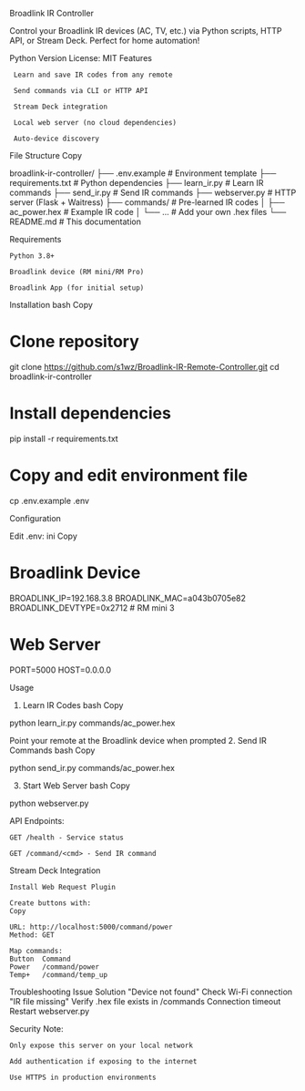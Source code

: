 Broadlink IR Controller 

Control your Broadlink IR devices (AC, TV, etc.) via Python scripts, HTTP API, or Stream Deck. Perfect for home automation!

Python Version
License: MIT
Features 

     Learn and save IR codes from any remote

     Send commands via CLI or HTTP API

     Stream Deck integration

     Local web server (no cloud dependencies)

     Auto-device discovery

File Structure 
Copy

broadlink-ir-controller/
├── .env.example              # Environment template
├── requirements.txt          # Python dependencies
├── learn_ir.py               # Learn IR commands
├── send_ir.py                # Send IR commands
├── webserver.py              # HTTP server (Flask + Waitress)
├── commands/                 # Pre-learned IR codes
│   ├── ac_power.hex          # Example IR code
│   └── ...                   # Add your own .hex files
└── README.md                 # This documentation

Requirements 

    Python 3.8+

    Broadlink device (RM mini/RM Pro)

    Broadlink App (for initial setup)

Installation 
bash
Copy

# Clone repository
git clone https://github.com/s1wz/Broadlink-IR-Remote-Controller.git
cd broadlink-ir-controller

# Install dependencies
pip install -r requirements.txt

# Copy and edit environment file
cp .env.example .env

Configuration 

Edit .env:
ini
Copy

# Broadlink Device
BROADLINK_IP=192.168.3.8
BROADLINK_MAC=a043b0705e82
BROADLINK_DEVTYPE=0x2712  # RM mini 3

# Web Server
PORT=5000
HOST=0.0.0.0

Usage 
1. Learn IR Codes
bash
Copy

python learn_ir.py commands/ac_power.hex

Point your remote at the Broadlink device when prompted
2. Send IR Commands
bash
Copy

python send_ir.py commands/ac_power.hex

3. Start Web Server
bash
Copy

python webserver.py

API Endpoints:

    GET /health - Service status

    GET /command/<cmd> - Send IR command

Stream Deck Integration 

    Install Web Request Plugin

    Create buttons with:
    Copy

    URL: http://localhost:5000/command/power
    Method: GET

    Map commands:
    Button	Command
    Power	/command/power
    Temp+	/command/temp_up

Troubleshooting 
Issue	Solution
"Device not found"	Check Wi-Fi connection
"IR file missing"	Verify .hex file exists in /commands
Connection timeout	Restart webserver.py

Security Note:

    Only expose this server on your local network

    Add authentication if exposing to the internet

    Use HTTPS in production environments
